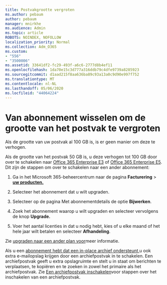 ```yaml
---
title: Postvakgrootte vergroten
ms.author: pebaum
author: pebaum
manager: mnirkhe
ms.audience: Admin
ms.topic: article
ROBOTS: NOINDEX, NOFOLLOW
localization_priority: Normal
ms.collection: Adm_O365
ms.custom:
- "556"
- "3500006"
ms.assetid: 33641df2-fc29-493f-a6c6-2777d8b4ef11
ms.openlocfilehash: 1da70e15c3d777a316ddb79c4dfe9739a8285923
ms.sourcegitcommit: d1aad215f8aa636ba89c93a13a0c9d90e997f752
ms.translationtype: MT
ms.contentlocale: nl-NL
ms.lasthandoff: 05/06/2020
ms.locfileid: "44064224"
---
```

# <a name="switch-subscriptions-to-increase-mailbox-size"></a>Van abonnement wisselen om de grootte van het postvak te vergroten

Als de grootte van uw postvak al 100 GB is, is er geen manier om deze te verhogen.
  
Als de grootte van het postvak 50 GB is, u deze verhogen tot 100 GB door over te schakelen naar [Office 365 Enterprise E3](https://products.office.com/business/office-365-enterprise-e3-business-software) of [Office 365 Enterprise E5](https://products.office.com/business/office-365-enterprise-e5-business-software). Dit zijn de stappen om over te schakelen naar een ander abonnement:
  
1. Ga in het Microsoft 365-beheercentrum naar de pagina **Facturering** \> **[uw producten.](https://go.microsoft.com/fwlink/p/?linkid=842054)**

2. Selecteer het abonnement dat u wilt upgraden.

3. Selecteer op de pagina Met abonnementdetails de optie **Bijwerken**.

4. Zoek het abonnement waarop u wilt upgraden en selecteer vervolgens de knop **Upgrade.**

5. Voer het aantal licenties in dat u nodig hebt, kies of u elke maand of het hele jaar wilt betalen en selecteer **Afhandeling**.

Zie [upgraden naar een ander plan voor](https://docs.microsoft.com/office365/admin/subscriptions-and-billing/upgrade-to-different-plan)meer informatie.

Als u een [abonnement hebt dat een in-place archief ondersteunt,](https://docs.microsoft.com/office365/servicedescriptions/exchange-online-archiving-service-description/exchange-online-archiving-service-description)u ook extra e-mailopslag krijgen door een archiefpostvak in te schakelen. Een archiefpostvak geeft u extra opslagruimte en stelt u in staat om berichten te verplaatsen, te kopiëren en te zoeken in zowel het primaire als het archiefpostvak. Zie [Een archiefpostvak inschakelen](https://docs.microsoft.com/office365/securitycompliance/enable-archive-mailboxes)voor stappen over het inschakelen van een archiefpostvak.